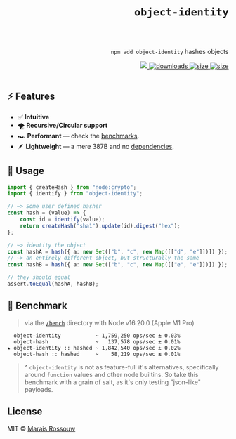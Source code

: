 <div align="right">

# `object-identity`

<br />
<br />

`npm add object-identity` hashes objects

<span>
<a href="https://github.com/maraisr/object-identity/actions/workflows/ci.yml">
	<img src="https://github.com/maraisr/object-identity/actions/workflows/ci.yml/badge.svg"/>
</a>
<a href="https://npm-stat.com/charts.html?package=object-identity">
	<img src="https://badgen.net/npm/dw/object-identity?labelColor=black&color=black&cache=600" alt="downloads"/>
</a>
<a href="https://packagephobia.com/result?p=object-identity">
	<img src="https://badgen.net/packagephobia/install/object-identity?labelColor=black&color=black" alt="size"/>
</a>
<a href="https://bundlephobia.com/result?p=object-identity">
	<img src="https://badgen.net/bundlephobia/minzip/object-identity?labelColor=black&color=black" alt="size"/>
</a>
</span>

<br />
<br />
</div>

## ⚡ Features

-   ✅ **Intuitive**
-   🌪 **Recursive/Circular support**
-   🏎 **Performant** — check the [benchmarks](#-benchmark).
-   🪶 **Lightweight** — a mere 387B and no [dependencies](https://npm.anvaka.com/#/view/2d/object-identity/).

## 🚀 Usage

```ts
import { createHash } from "node:crypto";
import { identify } from "object-identity";

// ~> Some user defined hasher
const hash = (value) => {
	const id = identify(value);
	return createHash("sha1").update(id).digest("hex");
};

// ~> identity the object
const hashA = hash({ a: new Set(["b", "c", new Map([["d", "e"]])]) });
// ~> an entirely different object, but structurally the same
const hashB = hash({ a: new Set(["b", "c", new Map([["e", "e"]])]) });

// they should equal
assert.toEqual(hashA, hashB);
```

## 💨 Benchmark

> via the [`/bench`](/bench) directory with Node v16.20.0 (Apple M1 Pro)

```
  object-identity           ~ 1,759,250 ops/sec ± 0.03%
  object-hash               ~   137,578 ops/sec ± 0.01%
★ object-identity :: hashed ~ 1,842,540 ops/sec ± 0.02%
  object-hash :: hashed     ~    58,219 ops/sec ± 0.01%
```

> ^ `object-identity` is not as feature-full it's alternatives, specifically around `function` values and other node
> builtins. So take this benchmark with a grain of salt, as it's only testing "json-like" payloads.

## License

MIT © [Marais Rossouw](https://marais.io)
